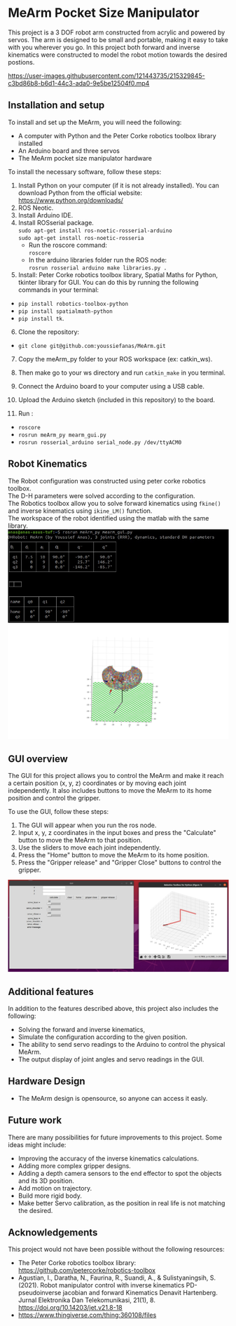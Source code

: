 # MeArm Pocket Size Manipulator

This project is a 3 DOF robot arm constructed from acrylic and powered by servos. The arm is designed to be small and portable, making it easy to take with you wherever you go.
In this project both forward and inverse kinematics were constructed to model the robot motion towards the desired postions.  


https://user-images.githubusercontent.com/121443735/215329845-c3bd86b8-b6d1-44c3-ada0-9e5be12504f0.mp4


## Installation and setup

To install and set up the MeArm, you will need the following:

- A computer with Python and the Peter Corke robotics toolbox library installed
- An Arduino board and three servos
- The MeArm pocket size manipulator hardware

To install the necessary software, follow these steps:

1. Install Python on your computer (if it is not already installed). You can download Python from the official website: https://www.python.org/downloads/
2. ROS Neotic.
3. Install Arduino IDE.
4. Install ROSserial package.  
`sudo apt-get install ros-noetic-rosserial-arduino`  
`sudo apt-get install ros-noetic-rosseria`
    - Run the roscore command:  
    `roscore` 
    - In the arduino libraries folder run the ROS node:  
    `rosrun rosserial arduino make libraries.py .`
5. Install: Peter Corke robotics toolbox library, Spatial Maths for Python, tkinter library for GUI. You can do this by running the following commands in your terminal:

- `pip install robotics-toolbox-python`
- `pip install spatialmath-python`
- `pip install tk`.
6. Clone the repository: 
- `git clone git@github.com:youssiefanas/MeArm.git`

7. Copy the meArm_py folder to your ROS workspace (ex: catkin_ws).

8. Then make go to your ws directory and run `catkin_make` in you terminal.

9. Connect the Arduino board to your computer using a USB cable.
10. Upload the Arduino sketch (included in this repository) to the board.
11. Run :
- `roscore`
- `rosrun meArm_py mearm_gui.py`
- `rosrun rosserial_arduino serial_node.py /dev/ttyACM0`

## Robot Kinematics

The Robot configuration was constructed using peter corke robotics toolbox.  
The D-H parameters were solved according to the configuration.  
The Robotics toolbox allow you to solve forward kinematics using `fkine()` and inverse kinematics using `ikine_LM()` function.  
The workspace of the robot identified using the matlab with the same library.  
![](Me_Arm_Photos/DH-Parameters.jpeg)  
![](https://github.com/youssiefanas/MeArm/blob/790ffbbf91c50782aa12cb093f26c4faa3573730/merobotd.png)



## GUI overview

The GUI for this project allows you to control the MeArm and make it reach a certain position (x, y, z) coordinates or by moving each joint independently. It also includes buttons to move the MeArm to its home position and control the gripper.

To use the GUI, follow these steps:  


1. The GUI will appear when you run the ros node.
2. Input x, y, z coordinates in the input boxes and press the "Calculate" button to move the MeArm to that position.
3. Use the sliders to move each joint independently.
4. Press the "Home" button to move the MeArm to its home position.
5. Press the "Gripper release" and "Gripper Close" buttons to control the gripper.  

![](Me_Arm_Photos/GUI_start.jpeg)  

## Additional features

In addition to the features described above, this project also includes the following:
- Solving the forward and inverse kinematics,
- Simulate the configuration according to the given position. 
- The ability to send servo readings to the Arduino to control the physical MeArm.
- The output display of joint angles and servo readings in the GUI.

## Hardware Design

- The MeArm design is opensource, so anyone can access it easly.


## Future work

There are many possibilities for future improvements to this project. Some ideas might include:

- Improving the accuracy of the inverse kinematics calculations.
- Adding more complex gripper designs.
- Adding a depth camera sensors to the end effector to spot the objects and its 3D position.
- Add motion on trajectory.
- Build more rigid body.
- Make better Servo calibration, as the position in real life is not matching the desired.


## Acknowledgements

This project would not have been possible without the following resources:

- The Peter Corke robotics toolbox library: https://github.com/petercorke/robotics-toolbox
- Agustian, I., Daratha, N., Faurina, R., Suandi, A., &amp; Sulistyaningsih, S. (2021). Robot manipulator control with inverse kinematics PD-pseudoinverse jacobian and forward Kinematics Denavit Hartenberg. Jurnal Elektronika Dan Telekomunikasi, 21(1), 8. https://doi.org/10.14203/jet.v21.8-18 
- https://www.thingiverse.com/thing:360108/files


